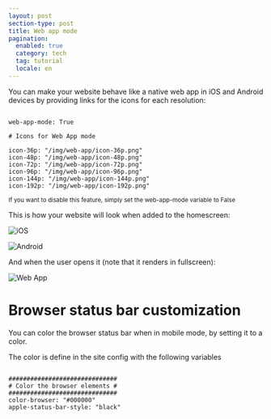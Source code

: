 ```yaml
---
layout: post
section-type: post
title: Web app mode
pagination: 
  enabled: true
  category: tech
  tag: tutorial
  locale: en
---
```

You can make your website behave like a native web app in iOS and Android devices
by providing links for the icons for each resolution:

<pre><code data-trim class="yaml">
web-app-mode: True

# Icons for Web App mode

icon-36p: "/img/web-app/icon-36p.png"
icon-48p: "/img/web-app/icon-48p.png"
icon-72p: "/img/web-app/icon-72p.png"
icon-96p: "/img/web-app/icon-96p.png"
icon-144p: "/img/web-app/icon-144p.png"
icon-192p: "/img/web-app/icon-192p.png"
</code></pre>

<small>If you want to disable this feature, simply set the web-app-mode variable to False</small>

This is how your website will look when added to the homescreen:

![iOS](https://dl.dropboxusercontent.com/u/8522559/personal-jekyll-theme/ios.jpg)

![Android](https://dl.dropboxusercontent.com/u/8522559/personal-jekyll-theme/pinned.jpg)

And when the user opens it (note that it renders in fullscreen):

![Web App](https://dl.dropboxusercontent.com/u/8522559/personal-jekyll-theme/web-app.jpg)

# Browser status bar customization

You can color the browser status bar when in mobile mode, by setting it to a color.

The color is define in the site config with the following variables

<pre><code data-trim class="yaml">
##############################
# Color the browser elements #
##############################
color-browser: "#000000"
apple-status-bar-style: "black"
</code></pre>
